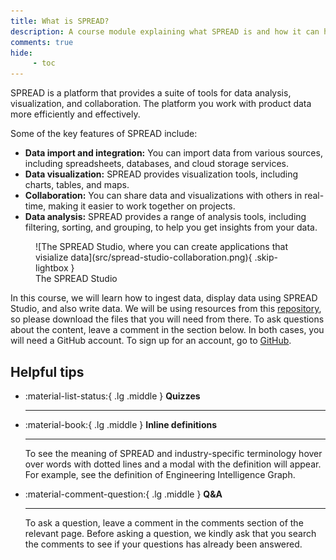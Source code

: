 ```yaml
---
title: What is SPREAD?
description: A course module explaining what SPREAD is and how it can help you manage and visualize product data.
comments: true
hide:
     - toc
---
```


<style>
     .md-content img {
          border: none;
     }
</style>

SPREAD is a platform that provides a suite of tools for data analysis, visualization, and collaboration. The platform you work with product data more efficiently and effectively.

Some of the key features of SPREAD include:

* **Data import and integration:** You can import data from various sources, including spreadsheets, databases, and cloud storage services.
* **Data visualization:** SPREAD provides visualization tools, including charts, tables, and maps.
* **Collaboration:** You can share data and visualizations with others in real-time, making it easier to work together on projects.
* **Data analysis:** SPREAD provides a range of analysis tools, including filtering, sorting, and grouping, to help you get insights from your data.

<figure markdown="span" class="noborder">
	![The SPREAD Studio, where you can create applications that visialize data](src/spread-studio-collaboration.png){ .skip-lightbox }
	<figcaption>The SPREAD Studio</figcaption>
</figure>

In this course, we will learn how to ingest data, display data using SPREAD Studio, and also write data. We will be using resources from this [repository](), so please download the files that you will need from there. To ask questions about the content, leave a comment in the section below. In both cases, you will need a GitHub account. To sign up for an account, go to [GitHub](https://github.com).

## Helpful tips

<div class='grid cards' markdown>

* :material-list-status:{ .lg .middle } **Quizzes**

    ---

    <!-- QUIZ_ID: quiz1 -->

* :material-book:{ .lg .middle } **Inline definitions**

    ---

    To see the meaning of SPREAD and industry-specific terminology hover over words with dotted lines and a modal with the definition will appear. For example, see the definition of Engineering Intelligence Graph.

* :material-comment-question:{ .lg .middle } **Q&A**

    ---

    To ask a question, leave a comment in the comments section of the relevant page. Before asking a question, we kindly ask that you search the comments to see if your questions has already been answered.

</div>
